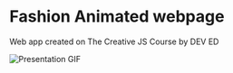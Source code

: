 # Fashion Animated webpage

Web app created on The Creative JS Course by DEV ED

![Presentation GIF](https://github.com/JosePedroSilva/fashionAnimationWebsite/blob/master//gif/website.gif)